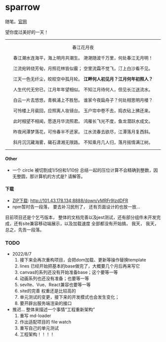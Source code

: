 # sparrow

随笔。[官网](http://sparrowui.cn)

望你度过美好的一天！
<hr>
<p align='center'>春江花月夜</p>
<p align='center'>
春江潮水连海平，海上明月共潮生。
滟滟随波千万里，何处春江无月明！
<p align='center'>
江流宛转绕芳甸，月照花林皆似霰；
空里流霜不觉飞，汀上白沙看不见。
<p align='center'>
江天一色无纤尘，皎皎空中孤月轮。
  <b>江畔何人初见月？江月何年初照人？</b>
<p align='center'>
人生代代无穷已，江月年年望相似。
不知江月待何人，但见长江送流水。
<p align='center'>
白云一片去悠悠，青枫浦上不胜愁。
谁家今夜扁舟子？何处相思明月楼？
<p align='center'>
可怜楼上月裴回，应照离人妆镜台。
玉户帘中卷不去，捣衣砧上拂还来。
<p align='center'>
此时相望不相闻，愿逐月华流照君。
鸿雁长飞光不度，鱼龙潜跃水成文。
<p align='center'>
昨夜闲潭梦落花，可怜春半不还家。
江水流春去欲尽，江潭落月复西斜。
<p align='center'>
斜月沉沉藏海雾，碣石潇湘无限路。
不知乘月几人归，落月摇情满江树。
</p>
<hr>

#### Other
- 一个 circle 被切割成1/5份和1/10份 总结一起的压位计算不会精确到整数，因无整圆，那计算机的方式是? 请解答。

#### 下载

- [ZIP下载](http://101.43.178.134:8888/down/yMRFr9IzdDFR): http://101.43.178.134:8888/down/yMRFr9IzdDFR
- npm暂时告一段落， 要去补习民刑了， 还有页面设计的也放一放...

目前项目还是个乞丐版本， 整体的文档完善以及jest测试，还有部分组件未开发完成，还有site兼容移动端展示，以及加载速度 全部都没有开始搞， 我天， 我天， 总之，先告一段落。 
<!-- 另外 下一个项目已经开始， 个人独资开发的音乐软件（客户端以及apk）... 拖一拖 拖一拖 -->


### TODO
- 2022/8/7
  1. 接下来会再次重构项目，会把dom加载、更新等操作替换template
  2. lines 已经开始把基本的base做完了，大概要几个月后再来写它
  3. canvas的系列还没有开始准备base；这个要等一等
  4. 动画系列也还没有准备；也要等一等
  5. sevlte、Vue、React兼容也要等一等
  6. site的完善 权重还是比较高的
  7. 单元测试的变更，接下来的开发模式也会发生变化；
  8. 要开辟出服务端渲染的接口
- 推迟... 整体来描述一个事情“工程重新架构”
  1. 重写 md-loader
  2. 作出适配项目的 file watch
  3. 重写自己的单元测试
  4. 工程架构！！！！

